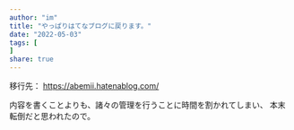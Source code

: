 ```yaml
---
author: "im"
title: "やっぱりはてなブログに戻ります。"
date: "2022-05-03"
tags: [
]
share: true
---
```


移行先： https://abemii.hatenablog.com/

内容を書くことよりも、諸々の管理を行うことに時間を割かれてしまい、
本末転倒だと思われたので。


